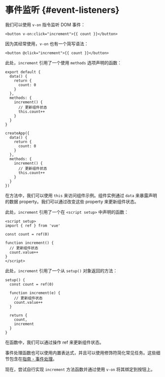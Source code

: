 # 事件监听 {#event-listeners}

我们可以使用 `v-on` 指令监听 DOM 事件：

```vue-html
<button v-on:click="increment">{{ count }}</button>
```

因为其经常使用，`v-on` 也有一个简写语法：

```vue-html
<button @click="increment">{{ count }}</button>
```

<div class="options-api">

此处，`increment` 引用了一个使用 `methods` 选项声明的函数：

<div class="sfc">

```js{7-12}
export default {
  data() {
    return {
      count: 0
    }
  },
  methods: {
    increment() {
      // 更新组件状态
      this.count++
    }
  }
}
```

</div>
<div class="html">

```js{7-12}
createApp({
  data() {
    return {
      count: 0
    }
  },
  methods: {
    increment() {
      // 更新组件状态
      this.count++
    }
  }
})
```

</div>

在方法中，我们可以使用 `this` 来访问组件示例。组件实例通过 `data` 来暴露声明的数据 property。我们可以通过改变这些 property 来更新组件状态。

</div>

<div class="composition-api">

<div class="sfc">

此处，`increment` 引用了一个在 `<script setup>` 中声明的函数：

```vue{6-9}
<script setup>
import { ref } from 'vue'

const count = ref(0)

function increment() {
  // 更新组件状态
  count.value++
}
</script>
```

</div>

<div class="html">

此处，`increment` 引用了一个从 `setup()` 对象返回的方法：

```js{$}
setup() {
  const count = ref(0)

  function increment(e) {
    // 更新组件状态
    count.value++
  }

  return {
    count,
    increment
  }
}
```

</div>

在函数中，我们可以通过操作 ref 来更新组件状态。

</div>

事件处理函数也可以使用内置表达式，并且可以使用修饰符简化常见任务。这些细节包含在<a target="_blank" href="/guide/essentials/event-handling.html">指南 - 事件处理</a>。

现在，尝试自行实现 `increment` <span class="options-api">方法</span><span class="composition-api">函数</span>并通过使用 `v-on` 将其绑定到按钮上。
